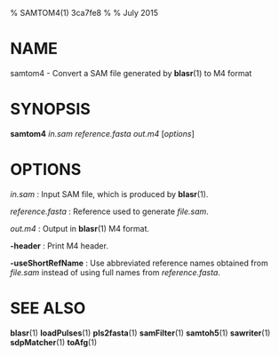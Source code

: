 % SAMTOM4(1) 3ca7fe8
%
% July 2015

# NAME

samtom4 - Convert a SAM file generated by **blasr**(1) to M4 format

# SYNOPSIS

**samtom4** *in.sam* *reference.fasta* *out.m4* [*options*]

# OPTIONS

*in.sam*
:   Input SAM file, which is produced by **blasr**(1).

*reference.fasta*
:   Reference used to generate *file.sam*.

*out.m4*
:   Output in **blasr**(1) M4 format.

**-header**
:   Print M4 header.

**-useShortRefName**
:   Use abbreviated reference names obtained from *file.sam* instead
	of using full names from *reference.fasta*.

# SEE ALSO
**blasr**(1)
**loadPulses**(1)
**pls2fasta**(1)
**samFilter**(1)
**samtoh5**(1)
**sawriter**(1)
**sdpMatcher**(1)
**toAfg**(1)
